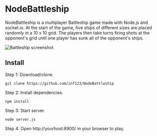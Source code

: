 # NodeBattleship

NodeBattleship is a multiplayer Battleship game made with Node.js and socket.io.
At the start of the game, five ships of different sizes are placed randomly in a 10 x 10 grid.
The players then take turns firing shots at the opponent's grid until one player has sunk all of
the opponent's ships. 

![Battleship screenshot](http://inf123.github.io/battleship-screenshot.png)

## Install

Step 1: Download/clone.
```
git clone https://github.com/inf123/NodeBattleship
```
Step 2: Install dependencies.
```
npm install
```
Step 3: Start server.
```
node server.js
```
Step 4: Open http://yourhost:8900/ in your browser to play.
